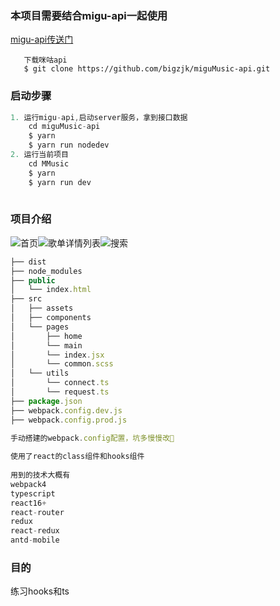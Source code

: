 ### 本项目需要结合migu-api一起使用
[migu-api传送门](https://github.com/bigzjk/miguMusic-api/)
```
   下载咪咕api
   $ git clone https://github.com/bigzjk/miguMusic-api.git
```
### 启动步骤
```js
1. 运行migu-api,启动server服务，拿到接口数据
    cd miguMusic-api
    $ yarn 
    $ yarn run nodedev
2. 运行当前项目
    cd MMusic
    $ yarn
    $ yarn run dev
    
```
### 项目介绍

![首页](https://imgsa.baidu.com/forum/w%3D580/sign=486080e9accc7cd9fa2d34d109002104/287ad9af2edda3cc981623240ee93901203f9295.jpg)![歌单详情列表](https://imgsa.baidu.com/forum/w%3D580/sign=f14847643a2ac65c6705667bcbf3b21d/59bf4f87e950352a0d93be0c5c43fbf2b3118b95.jpg)![搜索](https://imgsa.baidu.com/forum/w%3D580/sign=59fb025ad2c451daf6f60ce386fd52a5/6db86ed5ad6eddc413f42eff36dbb6fd5266336b.jpg)

```js
├── dist
├── node_modules
├── public
│   └── index.html
├── src
│   ├── assets
│   ├── components
│   └── pages
│       ├── home
│       └── main
│       └── index.jsx
│       └── common.scss
│   └── utils
│       └── connect.ts
│       └── request.ts
├── package.json
├── webpack.config.dev.js
├── webpack.config.prod.js
 
手动搭建的webpack.config配置，坑多慢慢改🤣

使用了react的class组件和hooks组件
    
用到的技术大概有
webpack4
typescript
react16+
react-router
redux
react-redux
antd-mobile

```

### 目的
练习hooks和ts
